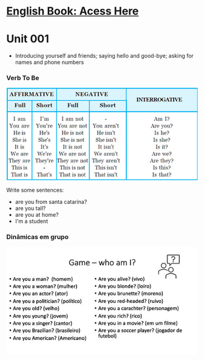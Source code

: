 

# [English Book: Acess Here](https://drive.google.com/file/d/11hZXWwlC0pM_h_SKvgu6dUckzKcSfaCZ/view)

# Unit 001

- Introducing yourself and friends; saying hello and good-bye; asking for names and phone numbers

### Verb To Be

![Verb To Be](/img/verbtobe.png)

Write some sentences:

- are you from santa catarina?</br>
- are you tall?</br>
- are you at home?</br>
- I'm a student

### Dinâmicas em grupo

![Who are you?](/img/eng001.JPG)